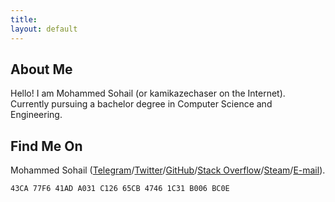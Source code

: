 ```yaml
---
title: 
layout: default
---
```

## About Me

Hello! I am Mohammed Sohail (or kamikazechaser on the Internet). Currently pursuing a bachelor degree in Computer Science and Engineering.

## Find Me On

Mohammed Sohail ([Telegram](https://telegram.me/kamikazechaser)/[Twitter](http://twitter.com/sohailsameja)/[GitHub](https://github.com/kamikazechaser)/[Stack Overflow](https://stackoverflow.com/users/6004371/mohammed-sohail)/[Steam](https://steamcommunity.com/id/kamikazechaser)/[E-mail](mailto:sohailsameja@gmail.com)).


```
43CA 77F6 41AD A031 C126 65CB 4746 1C31 B006 BC0E
```
